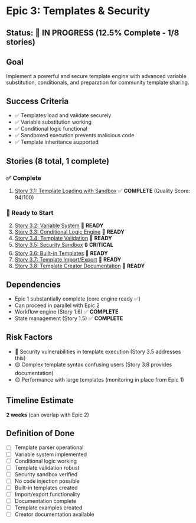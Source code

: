 # Epic 3: Templates & Security

## Status: 🚧 IN PROGRESS (12.5% Complete - 1/8 stories)

## Goal

Implement a powerful and secure template engine with advanced variable substitution, conditionals, and preparation for community template sharing.

## Success Criteria

- ✅ Templates load and validate securely
- ✅ Variable substitution working
- ✅ Conditional logic functional
- ✅ Sandboxed execution prevents malicious code
- ✅ Template inheritance supported

## Stories (8 total, 1 complete)

### ✅ Complete
1. [Story 3.1: Template Loading with Sandbox](../3.1.template-loading-with-sandbox.story.md) ✅ **COMPLETE** (Quality Score: 94/100)

### 📝 Ready to Start
2. [Story 3.2: Variable System](story-3.2-variable-system.md) 📝 **READY**
3. [Story 3.3: Conditional Logic Engine](story-3.3-conditional-logic.md) 📝 **READY**
4. [Story 3.4: Template Validation](story-3.4-template-validation.md) 📝 **READY**
5. [Story 3.5: Security Sandbox](story-3.5-security-sandbox.md) 🔒 **CRITICAL**
6. [Story 3.6: Built-in Templates](story-3.6-builtin-templates.md) 📝 **READY**
7. [Story 3.7: Template Import/Export](story-3.7-template-import-export.md) 📝 **READY**
8. [Story 3.8: Template Creator Documentation](story-3.8-template-documentation.md) 📝 **READY**

## Dependencies

- Epic 1 substantially complete (core engine ready ✅)
- Can proceed in parallel with Epic 2
- Workflow engine (Story 1.6) ✅ **COMPLETE**
- State management (Story 1.5) ✅ **COMPLETE**

## Risk Factors

- 🔴 Security vulnerabilities in template execution (Story 3.5 addresses this)
- 🟡 Complex template syntax confusing users (Story 3.8 provides documentation)
- 🟡 Performance with large templates (monitoring in place from Epic 1)

## Timeline Estimate

**2 weeks** (can overlap with Epic 2)

## Definition of Done

- [ ] Template parser operational
- [ ] Variable system implemented
- [ ] Conditional logic working
- [ ] Template validation robust
- [ ] Security sandbox verified
- [ ] No code injection possible
- [ ] Built-in templates created
- [ ] Import/export functionality
- [ ] Documentation complete
- [ ] Template examples created
- [ ] Creator documentation available
